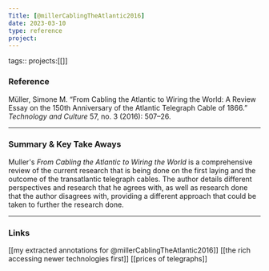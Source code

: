 ```yaml
---
Title: [@millerCablingTheAtlantic2016]
date: 2023-03-10
type: reference
project:
---
```


tags::
projects:[[]]

### Reference 

Müller, Simone M. “From Cabling the Atlantic to Wiring the World: A Review Essay on the 150th Anniversary of the Atlantic Telegraph Cable of 1866.” _Technology and Culture_ 57, no. 3 (2016): 507–26.


---

### Summary & Key Take Aways

Muller's *From Cabling the Atlantic to Wiring the World* is a comprehensive review of the current research that is being done on the first laying and the outcome of the transatlantic telegraph cables. The author details different perspectives and research that he agrees with, as well as research done that the author disagrees with, providing a different approach that could be taken to further the research done. 

--- 

### Links

[[my extracted annotations for @millerCablingTheAtlantic2016]]
[[the rich accessing newer technologies first]]
[[prices of telegraphs]]
